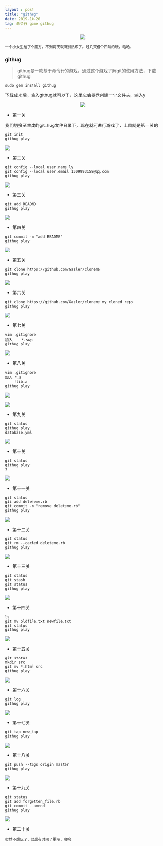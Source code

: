 ```yaml
---
layout : post
title: "githug"
date: 2019-10-20
tag: 命令行 game githug
---
```


<p align="center">
    <img src='http://www.bigbai.fun/img/1013.jpg' style="max-width:100%;"></img>
</p>

```
一个小女生给了个魔方，不到两天就特别熟练了。过几天借个四阶的玩，哈哈。
```

### githug

> githug是一款基于命令行的游戏，通过这个游戏了解git的使用方法，下载githug

```shell
sudo gem install githug
```

下载成功后，输入githug就可以了，这里它会提示创建一个文件夹，输入y

<p align="center">
    <img src='http://www.bigbai.fun/img/20191007084128.png' style="max-width:100%;"></img>
</p>

- 第一关

我们切换至生成的git_hug文件目录下，现在就可进行游戏了，上图就是第一关的

```shell
git init
githug play
```

![](http://www.bigbai.fun/img/20191007202518.png)

- 第二关

```shell
git config --local user.name ly
git config --local user.email 1309993158@qq.com
githug play
```

![](http://www.bigbai.fun/img/20191007203334.png)

- 第三关

```shell
git add READMD
githug play
```

![](http://www.bigbai.fun/img/20191007203457.png)

- 第四关

```shell
git commit -m "add README"
githug play
```

![](C:\Users\13099\AppData\Roaming\marktext\images\2019-10-07-20-39-25-image.png)

- 第五关

```shell
git clone https://github.com/Gazler/cloneme
githug play
```

![](http://www.bigbai.fun/img/20191007204326.png)

- 第六关

```shell
git clone https://github.com/Gazler/cloneme my_cloned_repo
githug play
```

![](http://www.bigbai.fun/img/20191007204646.png)

- 第七关

```shell
vim .gitignore
加入    *.swp
githug play
```

![](C:\Users\13099\AppData\Roaming\marktext\images\2019-10-07-20-53-08-image.png)

- 第八关

```shell
vim .gitignore
加入 *.a
    !lib.a
githug play
```

![](http://www.bigbai.fun/img/20191007205725.png)

![](http://www.bigbai.fun/img/20191007210015.png)

- 第九关

```shell
git status
githug play
database.yml
```

![](http://www.bigbai.fun/img/20191007210125.png)

- 第十关

```shell
git status
githug play
2
```

![](http://www.bigbai.fun/img/20191007210328.png)

- 第十一关

```shell
git status
git add deleteme.rb
git commit -m "remove deleteme.rb"
githug play
```

![](http://www.bigbai.fun/img/20191007210556.png)

- 第十二关

```shell
git status
git rm --cached deleteme.rb
githug play
```

![](http://www.bigbai.fun/img/20191007210820.png)

- 第十三关

```shell
git status
git stash
git status
githug play
```

![](http://www.bigbai.fun/img/20191007211032.png)

- 第十四关

```shell
ls
git mv oldfile.txt newfile.txt
git status
githug play
```

![](http://www.bigbai.fun/img/20191007211256.png)

- 第十五关

```shell
git status
mkdir src
git mv *.html src
githug play
```

![](http://www.bigbai.fun/img/20191007211444.png)

- 第十六关

```shell
git log
githug play
```

![](http://www.bigbai.fun/img/20191007211734.png)

- 第十七关

```shell
git tap new_tap
githug play
```

![](http://www.bigbai.fun/img/20191007212039.png)

- 第十八关

```shell
git push --tags origin master
githug play
```

![](http://www.bigbai.fun/img/20191007212156.png)

- 第十九关

```shell
git status
git add forgotten_file.rb
git commit --amend
githug play
```

![](http://www.bigbai.fun/img/20191007213015.png)

- 第二十关

```shell
突然不想玩了，以后有时间了更吧，哈哈
```
